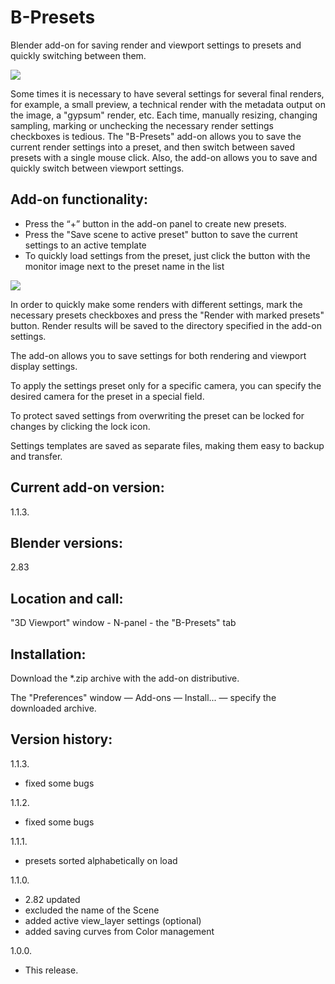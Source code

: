 # B-Presets
Blender add-on for saving render and viewport settings to presets and quickly switching between them.

<img src="https://b3d.interplanety.org/wp-content/upload_content/2020/02/preview_670x335-400x200.jpg"><p>

Some times it is necessary to have several settings for several final renders, for example, a small preview, a technical render with the metadata output on the image, a "gypsum" render, etc. Each time, manually resizing, changing sampling, marking or unchecking the necessary render settings checkboxes is tedious. The "B-Presets" add-on allows you to save the current render settings into a preset, and then switch between saved presets with a single mouse click. Also, the add-on allows you to save and quickly switch between viewport settings.

Add-on functionality:
-
- Press the “+” button in the add-on panel to create new presets.
- Press the "Save scene to active preset" button to save the current settings to an active template
- To quickly load settings from the preset, just click the button with the monitor image next to the preset name in the list

<img src="https://b3d.interplanety.org/wp-content/upload_content/2020/02/preview_02_670x335-400x200.jpg"><p>

In order to quickly make some renders with different settings, mark the necessary presets checkboxes and press the "Render with marked presets" button. Render results will be saved to the directory specified in the add-on settings.

The add-on allows you to save settings for both rendering and viewport display settings.

To apply the settings preset only for a specific camera, you can specify the desired camera for the preset in a special field.

To protect saved settings from overwriting the preset can be locked for changes by clicking the lock icon.

Settings templates are saved as separate files, making them easy to backup and transfer.

Current add-on version:
-
1.1.3.

Blender versions:
-
2.83

Location and call:
-
"3D Viewport" window - N-panel - the "B-Presets" tab

Installation:
-
Download the *.zip archive with the add-on distributive.

The "Preferences" window — Add-ons — Install... — specify the downloaded archive.

Version history:
-
1.1.3.
- fixed some bugs

1.1.2.
- fixed some bugs

1.1.1.
- presets sorted alphabetically on load

1.1.0.
- 2.82 updated
- excluded the name of the Scene
- added active view_layer settings (optional)
- added saving curves from Color management


1.0.0.
- This release.